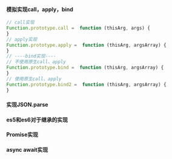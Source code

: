 #### 模拟实现call，apply，bind
```js
// call实现
Function.prototype.call =  function (thisArg, args) {
}
// apply实现
Function.prototype.apply =  function (thisArg, argsArray) {
}
// ----bind实现----
// 不使用原生call、apply
Function.prototype.bind =  function (thisArg, argsArray) {
}
// 使用原生call、apply
Function.prototype.bind2 =  function (thisArg, argsArray) {
}
```
#### 实现JSON.parse
#### es5和es6对于继承的实现
#### Promise实现
#### async await实现